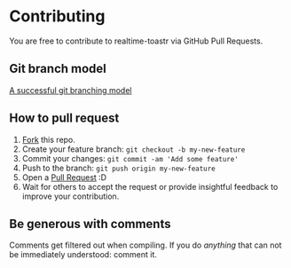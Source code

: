 # Contributing

You are free to contribute to realtime-toastr via GitHub Pull Requests. 


## Git branch model
[A successful git branching model](http://nvie.com/posts/a-successful-git-branching-model/)


## How to pull request

1. [Fork](https://github.com/salman-bhai/erl-chatserver/fork) this repo.
2. Create your feature branch: `git checkout -b my-new-feature`
3. Commit your changes: `git commit -am 'Add some feature'`
4. Push to the branch: `git push origin my-new-feature`
4. Open a [Pull Request](https://github.com/salman-bhai/erl-chatserver/pulls) :D
5. Wait for others to accept the request or provide insightful feedback to improve your contribution.


## Be generous with comments

Comments get filtered out when compiling. If you do *anything* that can not be immediately understood: comment it.
